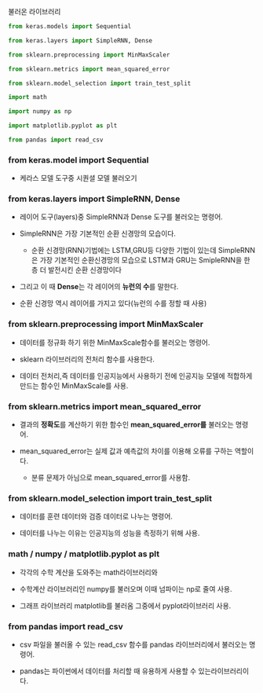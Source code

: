 불러온 라이브러리 
```python
from keras.models import Sequential

from keras.layers import SimpleRNN, Dense

from sklearn.preprocessing import MinMaxScaler

from sklearn.metrics import mean_squared_error

from sklearn.model_selection import train_test_split

import math

import numpy as np

import matplotlib.pyplot as plt

from pandas import read_csv
```


### from keras.model import Sequential
- 케라스 모델 도구중 시퀀셜 모델 불러오기

### from keras.layers import SimpleRNN, Dense
- 레이어 도구(layers)중 SimpleRNN과 Dense 도구를 불러오는 명령어.

- SimpleRNN은 가장 기본적인 순환 신경망의 모습이다.
	- 순환 신경망(RNN)기법에는 LSTM,GRU등 다양한 기법이 있는데 SimpleRNN은 가장 기본적인 순환신경망의 모습으로 LSTM과 GRU는 SmipleRNN을 한층 더 발전시킨 순환 신경망이다
- 그리고 이 때 **Dense**는 각 레이어의 **뉴런의 수**를 말한다.

- 순환 신경망 역시 레이어를 가지고 있다(뉴런의 수를 정할 때 사용)

### from sklearn.preprocessing import MinMaxScaler
- 데이터를 정규화 하기 위한 MinMaxScale함수를 불러오는 명령어.

- sklearn 라이브러리의 전처리 함수를 사용한다.

- 데이터 전처리,즉 데이터를 인공지능에서 사용하기 전에 인공지능 모델에 적합하게 만드는 함수인 MinMaxScale를 사용.

### from sklearn.metrics import mean_squared_error
- 결과의 **정확도**를 계산하기 위한 함수인 **mean_squared_error를** 불러오는 명령어.

- mean_squared_error는 실제 값과 예측값의 차이를 이용해 오류를 구하는 역할이다.
	- 분류 문제가 아님으로 mean_squared_error를 사용함.


### from sklearn.model_selection import train_test_split
- 데이터를 훈련 데이터와 검증 데이터로 나누는 명령어.

- 데이터를 나누는 이유는 인공지능의 성능을 측정하기 위해 사용.
### math / numpy / matplotlib.pyplot as plt
- 각각의 수학 계산을 도와주는 math라이브러리와 
- 수학계산 라이브러리인 numpy를 불러오며 이때 넘파이는 np로 줄여 사용.

- 그래프 라이브러리 matplotlib를 불러옴 그중에서 pyplot라이브러리 사용.

### from pandas import read_csv
- csv 파일을 불러올 수 있는 read_csv 함수를 pandas 라이브러리에서 불러오는 명령어.

- pandas는 파이썬에서 데이터를 처리할 때 유용하게 사용할 수 있는라이브러리이다. 